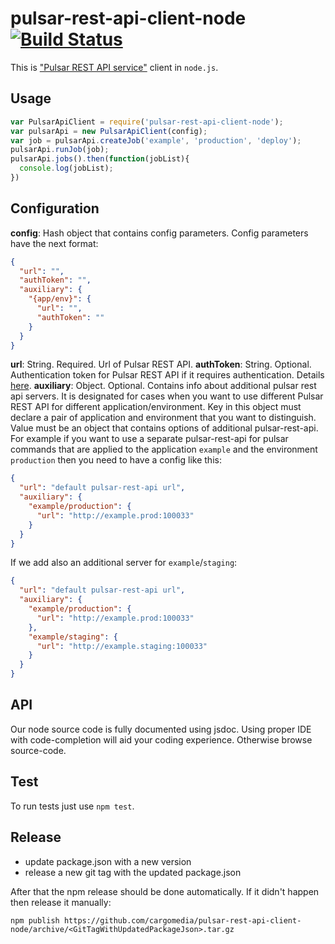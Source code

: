 pulsar-rest-api-client-node [![Build Status](https://travis-ci.org/cargomedia/pulsar-rest-api-client-node.svg?branch=master)](https://travis-ci.org/cargomedia/pulsar-rest-api-client-node)
===========================

This is ["Pulsar REST API service"](https://github.com/cargomedia/pulsar-rest-api) client in `node.js`.

## Usage
```js
var PulsarApiClient = require('pulsar-rest-api-client-node');
var pulsarApi = new PulsarApiClient(config);
var job = pulsarApi.createJob('example', 'production', 'deploy');
pulsarApi.runJob(job);
pulsarApi.jobs().then(function(jobList){
  console.log(jobList);
})
```

## Configuration
**config**: Hash object that contains config parameters. Config parameters have the next format:

```json
{
  "url": "",
  "authToken": "",
  "auxiliary": {
    "{app/env}": {
      "url": "",
      "authToken": ""
    }
  }
}
```

**url**: String. Required. Url of Pulsar REST API.
**authToken**: String. Optional. Authentication token for Pulsar REST API if it requires authentication. Details [here](https://github.com/cargomedia/pulsar-rest-api#authentication).
**auxiliary**: Object. Optional. Contains info about additional pulsar rest api servers. It is designated for cases when you want to use different Pulsar REST API for different application/environment. Key in this object must declare a pair of application and environment that you want to distinguish. Value must be an object that contains options of additional pulsar-rest-api. For example if you want to use a separate pulsar-rest-api for pulsar commands that are applied to the application `example` and the environment `production` then you need to have a config like this:

```json
{
  "url": "default pulsar-rest-api url",
  "auxiliary": {
    "example/production": {
      "url": "http://example.prod:100033"
    }
  }
}
```

If we add also an additional server for `example`/`staging`:
```json
{
  "url": "default pulsar-rest-api url",
  "auxiliary": {
    "example/production": {
      "url": "http://example.prod:100033"
    },
    "example/staging": {
      "url": "http://example.staging:100033"
    }
  }
}
```

## API
Our node source code is fully documented using jsdoc. Using proper IDE with code-completion will aid your coding experience. Otherwise browse source-code.

## Test
To run tests just use `npm test`.

## Release
 - update package.json with a new version
 - release a new git tag with the updated package.json

After that the npm release should be done automatically. If it didn't happen then release it manually:
```
npm publish https://github.com/cargomedia/pulsar-rest-api-client-node/archive/<GitTagWithUpdatedPackageJson>.tar.gz
```
